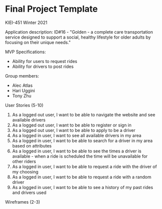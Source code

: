 # Final Project Template

KIEI-451 Winter 2021

Application description:
ID#16 - "Golden - a complete care transportation service designed to support a social, healthy lifestyle for older adults by focusing on their unique needs."

MVP Specifications:
- Ability for users to request rides
- Ability for drivers to post rides

Group members:
- Alec Atlas
- Hari Uggini
- Tony Zhu

User Stories (5-10)
1) As a logged out user, I want to be able to navigate the website and see available drivers
2) As a logged out user, I want to be able to register or sign in
3) As a logged out user, I want to be able to apply to be a driver
4) As a logged in user, I want to see all available drivers in my area
5) As a logged in user, I want to be able to search for a driver in my area based on attributes 
6) As a logged in user, I want to be able to see the times a driver is available - when a ride is scheduled the time will be unavailable for other riders
7) As a logged in user, I want to be able to request a ride with the driver of my choosing
8) As a logged in user, I want to be able to request a ride with a random driver
9) As a logged in user, I want to be able to see a history of my past rides and drivers used

Wireframes (2-3)
